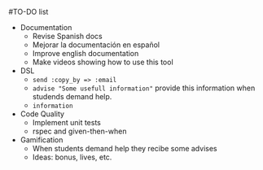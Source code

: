 
#TO-DO list

* Documentation
    * Revise Spanish docs
    * Mejorar la documentación en español
    * Improve english documentation
    * Make videos showing how to use this tool
* DSL
    * `send :copy_by => :email`
    * `advise "Some usefull information"` provide this information when studends demand help.
    * `information`
* Code Quality
    * Implement unit tests
    * rspec and given-then-when
* Gamification
    * When students demand help they recibe some advises 
    * Ideas: bonus, lives, etc.
